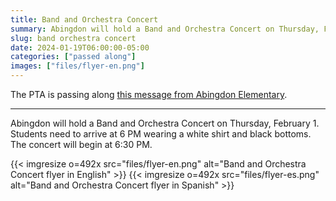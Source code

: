 ```yaml
--- 
title: Band and Orchestra Concert
summary: Abingdon will hold a Band and Orchestra Concert on Thursday, February 1.
slug: band orchestra concert
date: 2024-01-19T06:00:00-05:00
categories: ["passed along"]
images: ["files/flyer-en.png"]
---
```


The PTA is passing along [this message from Abingdon Elementary](https://abingdon.apsva.us/post/band-and-orchestra-concert/).

---

Abingdon will hold a Band and Orchestra Concert on Thursday, February 1. Students need to arrive at 6 PM wearing a white shirt and black bottoms. The concert will begin at 6:30 PM.

{{< imgresize o=492x src="files/flyer-en.png" alt="Band and Orchestra Concert flyer in English" >}}
{{< imgresize o=492x src="files/flyer-es.png" alt="Band and Orchestra Concert flyer in Spanish" >}}